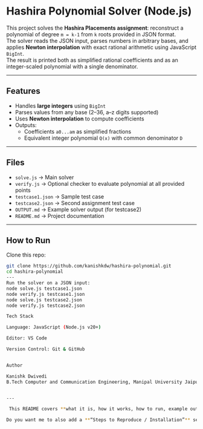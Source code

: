 # Hashira Polynomial Solver (Node.js)

This project solves the **Hashira Placements assignment**: reconstruct a polynomial of degree `m = k-1` from `k` roots provided in JSON format.  
The solver reads the JSON input, parses numbers in arbitrary bases, and applies **Newton interpolation** with exact rational arithmetic using JavaScript `BigInt`.  
The result is printed both as simplified rational coefficients and as an integer-scaled polynomial with a single denominator.

---

##  Features
- Handles **large integers** using `BigInt`
- Parses values from any base (2–36, a–z digits supported)
- Uses **Newton interpolation** to compute coefficients
- Outputs:
  - Coefficients `a0...am` as simplified fractions
  - Equivalent integer polynomial `Q(x)` with common denominator `D`

---

##  Files
- `solve.js` → Main solver
- `verify.js` → Optional checker to evaluate polynomial at all provided points
- `testcase1.json` → Sample test case
- `testcase2.json` → Second assignment test case
- `OUTPUT.md` → Example solver output (for testcase2)
- `README.md` → Project documentation

---

##  How to Run

Clone this repo:
```bash
git clone https://github.com/kanishkdw/hashira-polynomial.git
cd hashira-polynomial
---
Run the solver on a JSON input:
node solve.js testcase1.json
node verify.js testcase1.json
node solve.js testcase2.json
node verify.js testcase2.json

Tech Stack

Language: JavaScript (Node.js v20+)

Editor: VS Code

Version Control: Git & GitHub


Author

Kanishk Dwivedi
B.Tech Computer and Communication Engineering, Manipal University Jaipur


---

 This README covers **what it is, how it works, how to run, example output, and tech stack** — exactly what recruiters/teachers expect on GitHub.  

Do you want me to also add a **“Steps to Reproduce / Installation”** section (with Node.js + Git setup) so it’s beginner-friendly for anyone cloning your repo?

